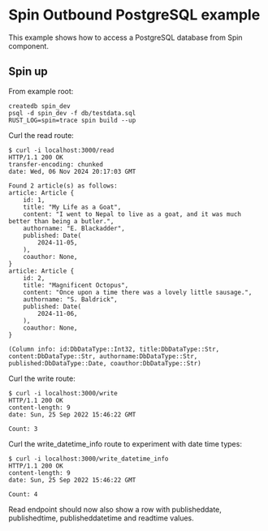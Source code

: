 # Spin Outbound PostgreSQL example

This example shows how to access a PostgreSQL database from Spin component.

## Spin up

From example root:

```
createdb spin_dev
psql -d spin_dev -f db/testdata.sql
RUST_LOG=spin=trace spin build --up
```

Curl the read route:

```
$ curl -i localhost:3000/read
HTTP/1.1 200 OK
transfer-encoding: chunked
date: Wed, 06 Nov 2024 20:17:03 GMT

Found 2 article(s) as follows:
article: Article {
    id: 1,
    title: "My Life as a Goat",
    content: "I went to Nepal to live as a goat, and it was much better than being a butler.",
    authorname: "E. Blackadder",
    published: Date(
        2024-11-05,
    ),
    coauthor: None,
}
article: Article {
    id: 2,
    title: "Magnificent Octopus",
    content: "Once upon a time there was a lovely little sausage.",
    authorname: "S. Baldrick",
    published: Date(
        2024-11-06,
    ),
    coauthor: None,
}

(Column info: id:DbDataType::Int32, title:DbDataType::Str, content:DbDataType::Str, authorname:DbDataType::Str, published:DbDataType::Date, coauthor:DbDataType::Str)
```

Curl the write route:

```
$ curl -i localhost:3000/write
HTTP/1.1 200 OK
content-length: 9
date: Sun, 25 Sep 2022 15:46:22 GMT

Count: 3
```

Curl the write_datetime_info route to experiment with date time types:
```
$ curl -i localhost:3000/write_datetime_info
HTTP/1.1 200 OK
content-length: 9
date: Sun, 25 Sep 2022 15:46:22 GMT

Count: 4
```

Read endpoint should now also show a row with publisheddate, publishedtime, publisheddatetime and readtime values.
